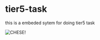 # tier5-task
this is a embeded sytem for doing tier5 task

![CHESE!](https://net.cloudinfrastructureservices.co.uk/wp-content/uploads/2022/07/mongodb-multi-node-cluster.png)
